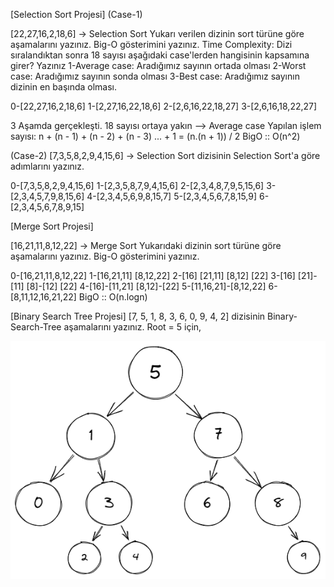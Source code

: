 [Selection Sort Projesi]
(Case-1)

[22,27,16,2,18,6] -> Selection Sort
Yukarı verilen dizinin sort türüne göre aşamalarını yazınız.
Big-O gösterimini yazınız.
Time Complexity: Dizi sıralandıktan sonra 18 sayısı aşağıdaki case'lerden hangisinin kapsamına girer? Yazınız
1-Average case: Aradığımız sayının ortada olması
2-Worst case: Aradığımız sayının sonda olması
3-Best case: Aradığımız sayının dizinin en başında olması.

0-[22,27,16,2,18,6]
1-[2,27,16,22,18,6]
2-[2,6,16,22,18,27]
3-[2,6,16,18,22,27]

3 Aşamda gerçekleşti.
18 sayısı ortaya yakın --> Average case
Yapılan işlem sayısı: n + (n - 1) + (n - 2) + (n - 3) ... + 1 = (n.(n + 1)) / 2
BigO :: O(n^2)

(Case-2)
[7,3,5,8,2,9,4,15,6] -> Selection Sort
dizisinin Selection Sort'a göre adımlarını yazınız.

0-[7,3,5,8,2,9,4,15,6]
1-[2,3,5,8,7,9,4,15,6]
2-[2,3,4,8,7,9,5,15,6]
3-[2,3,4,5,7,9,8,15,6]
4-[2,3,4,5,6,9,8,15,7]
5-[2,3,4,5,6,7,8,15,9]
6-[2,3,4,5,6,7,8,9,15]



[Merge Sort Projesi]

[16,21,11,8,12,22] -> Merge Sort
Yukarıdaki dizinin sort türüne göre aşamalarını yazınız.
Big-O gösterimini yazınız.

0-[16,21,11,8,12,22]
1-[16,21,11] [8,12,22]
2-[16] [21,11] [8,12] [22]
3-[16] [21]-[11] [8]-[12] [22]
4-[16]-[11,21] [8,12]-[22]
5-[11,16,21]-[8,12,22]
6-[8,11,12,16,21,22]
BigO :: O(n.logn)



[Binary Search Tree Projesi]
[7, 5, 1, 8, 3, 6, 0, 9, 4, 2] dizisinin Binary-Search-Tree aşamalarını yazınız.
Root = 5 için,

![alt text](binary.png)
